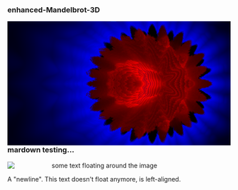 ### enhanced-Mandelbrot-3D

<img src="capture.png"
     alt="screenshot"
     style="float: left; margin-right: 10px;" />
     
### mardown testing... 

<img align="left"  width="100" src="https://i.ibb.co/z8HmrvV/capture.png"/>
some text floating around the image

<br clear="left"/>

A "newline". This text doesn't float anymore, is left-aligned.


